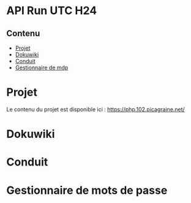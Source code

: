 # API Run UTC H24
## Contenu
- [Projet](#Projet)
- [Dokuwiki](#Dokuwiki)
- [Conduit](#Conduit)
- [Gestionnaire de mdp](#Gestionnaire-de-mots-de-passe)
  
# Projet

Le contenu du projet est disponible ici : https://php.102.picagraine.net/ 

# Dokuwiki

# Conduit

# Gestionnaire de mots de passe
